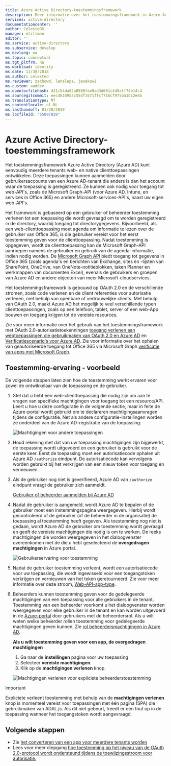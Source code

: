 ```yaml
---
title: Azure Active Directory-toestemmingsframework
description: Meer informatie over het toestemmingsframework in Azure Active Directory en hoe u het gemakkelijk om meerdere tenants web en native client-toepassingen te ontwikkelen.
services: active-directory
documentationcenter: ''
author: CelesteDG
manager: mtillman
editor: ''
ms.service: active-directory
ms.subservice: develop
ms.devlang: na
ms.topic: conceptual
ms.tgt_pltfrm: na
ms.workload: identity
ms.date: 11/30/2018
ms.author: celested
ms.reviewer: zachowd, lenalepa, jesakowi
ms.custom: aaddev
ms.openlocfilehash: d31c54da82a8580fee9ad3d681c449aff74b14c4
ms.sourcegitcommit: eecd816953c55df1671ffcf716cf975ba1b12e6b
ms.translationtype: MT
ms.contentlocale: nl-NL
ms.lasthandoff: 01/28/2019
ms.locfileid: "55097828"
---
```

# <a name="azure-active-directory-consent-framework"></a>Azure Active Directory-toestemmingsframework

Het toestemmingsframework Azure Active Directory (Azure AD) kunt eenvoudig meerdere tenants web- en native clienttoepassingen ontwikkelen. Deze toepassingen kunnen aanmelden door gebruikersaccounts van een Azure AD-tenant die anders is dan het account waar de toepassing is geregistreerd. Ze kunnen ook nodig voor toegang tot web-API's, zoals de Microsoft Graph-API (voor Azure AD, Intune, en services in Office 365) en andere Microsoft-services-API's, naast uw eigen web-API's.

Het framework is gebaseerd op een gebruiker of beheerder toestemming verlenen tot een toepassing die wordt gevraagd om te worden geregistreerd in de directory, waarbij toegang tot directorygegevens. Bijvoorbeeld, als een web-clienttoepassing moet agenda om informatie te lezen over de gebruiker van Office 365, is die gebruiker vereist voor het eerst toestemming geven voor de clienttoepassing. Nadat toestemming is opgegeven, wordt de clienttoepassing kan de Microsoft Graph-API aanroepen namens de gebruiker en gebruik van de agenda-informatie, indien nodig worden. De [Microsoft Graph API](https://developer.microsoft.com/graph) biedt toegang tot gegevens in Office 365 (zoals agenda's en berichten van Exchange, sites en -lijsten van SharePoint, OneDrive, van OneNote-notitieblokken, taken Planner en werkmappen van documenten Excel), evenals de gebruikers en groepen van Azure AD en andere objecten van meer Microsoft-cloudservices.

Het toestemmingsframework is gebouwd op OAuth 2.0 en de verschillende stromen, zoals code verlenen en de client referenties voor autorisatie verlenen, met behulp van openbare of vertrouwelijke clients. Met behulp van OAuth 2.0, maakt Azure AD het mogelijk te veel verschillende typen clienttoepassingen, zoals op een telefoon, tablet, server of een web-App bouwen en toegang krijgen tot de vereiste resources.

Zie voor meer informatie over het gebruik van het toestemmingsframework met OAuth 2.0-autorisatietoekenningen [toegang verlenen aan webtoepassingen die gebruikmaken van OAuth 2.0 en Azure AD](v1-protocols-oauth-code.md) en [Verificatiescenario's voor Azure AD](authentication-scenarios.md). Zie voor informatie over het ophalen van geautoriseerde toegang tot Office 365 via Microsoft Graph [verificatie van apps met Microsoft Graph](https://developer.microsoft.com/graph/docs/authorization/auth_overview).

## <a name="consent-experience---an-example"></a>Toestemming-ervaring - voorbeeld

De volgende stappen laten zien hoe de toestemming werkt ervaren voor zowel de ontwikkelaar van de toepassing en de gebruiker.

1. Stel dat u hebt een web-clienttoepassing die nodig zijn om aan te vragen van specifieke machtigingen voor toegang tot een resource/API. Leert u hoe u deze configuratie in de volgende sectie, maar in feite de Azure-portal wordt gebruikt om te declareren machtigingsaanvragen tijdens de configuratie. Net als andere configuratie-instellingen worden ze onderdeel van de Azure AD-registratie van de toepassing:

    ![Machtigingen voor andere toepassingen](./media/quickstart-v1-integrate-apps-with-azure-ad/requiredpermissions.png)

1. Houd rekening met dat van uw toepassing machtigingen zijn bijgewerkt, de toepassing wordt uitgevoerd en een gebruiker is gebruikt voor de eerste keer. Eerst de toepassing moet een autorisatiecode ophalen uit Azure AD `/authorize` eindpunt. De autorisatiecode kan vervolgens worden gebruikt bij het verkrijgen van een nieuw token voor toegang en vernieuwen.

1. Als de gebruiker nog niet is geverifieerd, Azure AD van `/authorize` eindpunt vraagt de gebruiker zich aanmeldt.

    [Gebruiker of beheerder aanmelden bij Azure AD](./media/quickstart-v1-integrate-apps-with-azure-ad/usersignin.png)

1. Nadat de gebruiker is aangemeld, wordt Azure AD te bepalen of de gebruiker moet een instemmingspagina weergegeven. Hierbij wordt gecontroleerd of de gebruiker (of de beheerder in de organisatie) de toepassing al toestemming heeft gegeven. Als toestemming nog niet is gedaan, wordt Azure AD de gebruiker om toestemming wordt gevraagd en geeft de vereiste machtigingen die nodig is om te werken. De reeks machtigingen die worden weergegeven in het dialoogvenster overeenkomen met de die u hebt geselecteerd de **overgedragen machtigingen** in Azure portal.

    ![Gebruikerservaring voor toestemming](./media/quickstart-v1-integrate-apps-with-azure-ad/consent.png)

1. Nadat de gebruiker toestemming verleent, wordt een autorisatiecode voor uw toepassing, die wordt ingewisseld voor een toegangstoken verkrijgen en vernieuwen van het token geretourneerd. Zie voor meer informatie over deze stroom, [Web-API-app-type](web-api.md).

1. Beheerders kunnen toestemming geven voor de gedelegeerde machtigingen van een toepassing voor alle gebruikers in de tenant. Toestemming van een beheerder voorkomt u het dialoogvenster worden weergegeven voor elke gebruiker in de tenant en kan worden uitgevoerd in de [Azure-portal](https://portal.azure.com) door gebruikers met de beheerdersrol. Als u wilt weten welke beheerder rollen toestemming voor gedelegeerde machtigingen geven kunnen, Zie [rol beheerdersmachtigingen in Azure AD](../users-groups-roles/directory-assign-admin-roles.md).

    **Als u wilt toestemming geven voor een app, de overgedragen machtigingen**

    1. Ga naar de **instellingen** pagina voor uw toepassing
    1. Selecteer **vereiste machtigingen**.
    1. Klik op de **machtigingen verlenen** knop.

    ![Machtigingen verlenen voor expliciete beheerderstoestemming](./media/quickstart-v1-integrate-apps-with-azure-ad/grantpermissions.png)

  > [!IMPORTANT]
  > Expliciete verleent toestemming met behulp van de **machtigingen verlenen** knop is momenteel vereist voor toepassingen met één pagina (SPA) die gebruikmaken van ADAL.js. Als dit niet gebeurt, treedt er een fout op in de toepassing wanneer het toegangstoken wordt aangevraagd.

## <a name="next-steps"></a>Volgende stappen

* Zie [het converteren van een app voor meerdere tenants worden](howto-convert-app-to-be-multi-tenant.md)
* Lees voor meer diepgang [hoe toestemming op het niveau van de OAuth 2.0-protocol wordt ondersteund tijdens de toewijzingsstroom voor autorisatie.](https://docs.microsoft.com/azure/active-directory/develop/active-directory-protocols-oauth-code#request-an-authorization-code)
